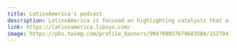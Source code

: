 ```yaml
---
title: LatinxAmerica's podcast
description: LatinxAmerica is focused on highlighting catalysts that are using, leveraging, creating or investing in technology that can positively impact the Latinx community. Experts cover topics ranging from education, health, diversity, and civic engagement to financial stability/wealth creation.
link: https://latinxamerica.libsyn.com/
image: https://pbs.twimg.com/profile_banners/994760937679683584/1527041935/1500x500
---
```

